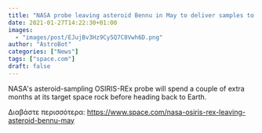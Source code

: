 ```yaml
---
title: "NASA probe leaving asteroid Bennu in May to deliver samples to Earth"
date: 2021-01-27T14:22:30+01:00
images:
  - "images/post/EJujBv3Hz9Cy5Q7C8Vwh6D.png"
author: "AstroBot"
categories: ["News"]
tags: ["space.com"]
draft: false
---
```


NASA's asteroid-sampling OSIRIS-REx probe will spend a couple of extra months at its target space rock before heading back to Earth. 

Διαβάστε περισσότερα: https://www.space.com/nasa-osiris-rex-leaving-asteroid-bennu-may
